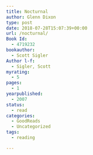 ```yaml
---
title: Nocturnal
author: Glenn Dixon
type: post
date: 2018-07-28T15:07:39+00:00
url: /nocturnal/
Book Id:
  - 4719232
bookauthor:
  - Scott Sigler
Author l-f:
  - Sigler, Scott
myrating:
  - 5
pages:
  - 1
yearpublished:
  - 2007
status:
  - read
categories:
  - GoodReads
  - Uncategorized
tags:
  - reading

---
```

